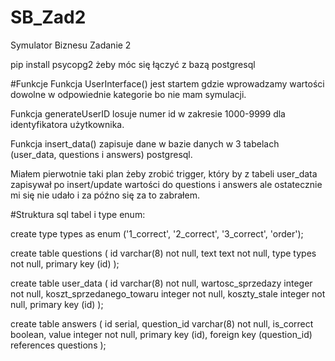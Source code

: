 # SB_Zad2
Symulator Biznesu Zadanie 2

pip install psycopg2 żeby móc się łączyć z bazą postgresql

#Funkcje
Funkcja UserInterface() jest startem gdzie wprowadzamy wartości dowolne w odpowiednie kategorie bo nie mam symulacji.

Funkcja generateUserID losuje numer id w zakresie 1000-9999 dla identyfikatora użytkownika.

Funkcja insert_data() zapisuje dane w bazie danych w 3 tabelach (user_data, questions i answers) postgresql.

Miałem pierwotnie taki plan żeby zrobić trigger, który by z tabeli user_data zapisywał po insert/update wartości do questions i answers ale
ostatecznie mi się nie udało i za późno się za to zabrałem.

#Struktura sql tabel i type enum:

create type types as enum ('1_correct', '2_correct', '3_correct', 'order');

create table questions
(
	id varchar(8) not null,
	text text not null,
	type types not null,
	primary key (id)
);

create table user_data
(
	id varchar(8) not null,
	wartosc_sprzedazy integer not null,
	koszt_sprzedanego_towaru integer not null,
	koszty_stale integer not null,
	primary key (id)
);

create table answers
(
	id serial,
	question_id varchar(8) not null,
	is_correct boolean,
	value integer not null,
	primary key (id),
	foreign key (question_id) references questions
);

